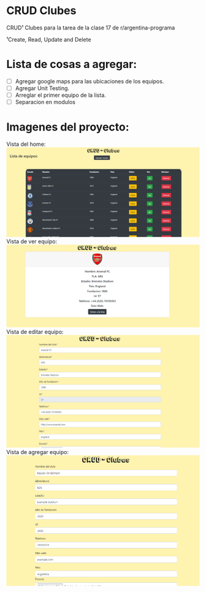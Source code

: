 # CRUD Clubes
CRUD¹ Clubes para la tarea de la clase 17 de r/argentina-programa

¹Create, Read, Update and Delete

# Lista de cosas a agregar:
- [ ] Agregar google maps para las ubicaciones de los equipos.
- [ ] Agregar Unit Testing.
- [ ] Arreglar el primer equipo de la lista.
- [ ] Separacion en modulos

# Imagenes del proyecto: 
Vista del home: 
![home page](./sample_images/home.png)
Vista de ver equipo: 
![view team page](./sample_images/view-team.png)
Vista de editar equipo:
![edit team page](./sample_images/edit-team.png)
Vista de agregar equipo: 
![add team page](./sample_images/add-team.png)

